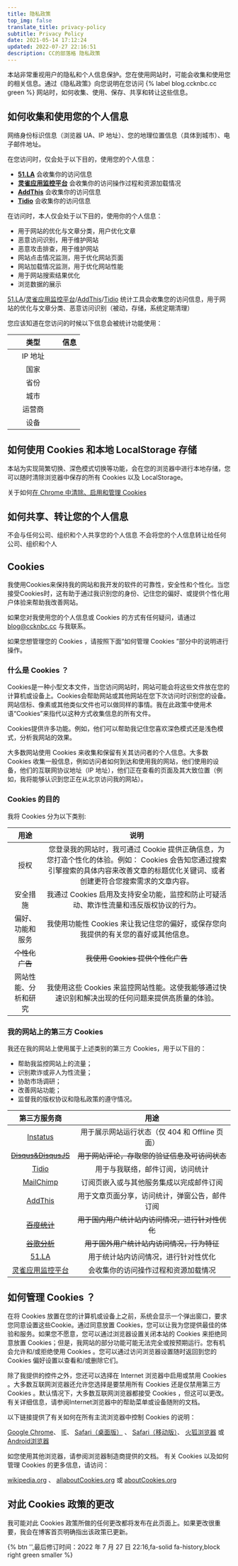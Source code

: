 ```yaml
---
title: 隐私政策
top_img: false
translate_title: privacy-policy
subtitle: Privacy Policy
date: 2021-05-14 17:12:24
updated: 2022-07-27 22:16:51
description: CC的部落格 隐私政策
---
```

本站非常重视用户的隐私和个人信息保护。您在使用网站时，可能会收集和使用您的相关信息。通过《隐私政策》向您说明在您访问 {% label blog.ccknbc.cc green %} 网站时，如何收集、使用、保存、共享和转让这些信息。

## 如何收集和使用您的个人信息

网络身份标识信息（浏览器 UA、IP 地址）、您的地理位置信息（具体到城市）、电子邮件地址。

在您访问时，仅会处于以下目的，使用您的个人信息：

- **[51.LA](https://www.51.la/about/privacy)** 会收集你的访问信息
- **[灵雀应用监控平台](https://perf.51.la)** 会收集你的访问操作过程和资源加载情况
- **[AddThis](https://www.addthis.com/privacy/privacy-policy)** 会收集你的访问信息
- **[Tidio](https://www.tidio.com/privacy-policy/)** 会收集你的访问信息

在访问时，本人仅会处于以下目的，使用你的个人信息：

- 用于网站的优化与文章分类，用户优化文章
- 恶意访问识别，用于维护网站
- 恶意攻击排查，用于维护网站
- 网站点击情况监测，用于优化网站页面
- 网站加载情况监测，用于优化网站性能
- 用于网站搜索结果优化
- 浏览数据的展示

[51.LA](https://www.51.la/about/privacy)/[灵雀应用监控平台](https://perf.51.la)/[AddThis](https://www.addthis.com/privacy/privacy-policy)/[Tidio](https://www.tidio.com/privacy-policy/) 统计工具会收集您的访问信息，用于网站的优化与文章分类、恶意访问识别（被动，存储，系统定期清理）

您应该知道在您访问的时候以下信息会被统计功能使用：


<script src="https://gcore.jsdelivr.net/gh/ccknbc-backup/cdn/js/privacy.js"></script>
| 类型<div style="width:100px"></div>          | 信息                                  |
|:-----------:|:-----------------------------------:|
| IP 地址       | <div id="userAgentIp"></div>                  |
| 国家        | <div id="userAgentCountry"></div>                  |
| 省份        | <div id="userAgentRegion"></div>                  |
| 城市        | <div id="userAgentCity"></div>                  |
| 运营商        | <div id="userAgentIsp"></div>                  |
| 设备        | <div id="userAgentDevice"></div>                  |
<script type="text/javascript">getIpInfo()</script>

## 如何使用 Cookies 和本地 LocalStorage 存储

本站为实现简繁切换、深色模式切换等功能，会在您的浏览器中进行本地存储，您可以随时清除浏览器中保存的所有 Cookies 以及 LocalStorage。

关于如何[在 Chrome 中清除、启用和管理 Cookies](https://support.google.com/chrome/answer/95647?co=GENIE.Platform=Desktop&hl=zh-Hans)

## 如何共享、转让您的个人信息

不会与任何公司、组织和个人共享您的个人信息
不会将您的个人信息转让给任何公司、组织和个人

## Cookies

我使用Cookies来保持我的网站和我开发的软件的可靠性，安全性和个性化。当您接受Cookies时，这有助于通过我识别您的身份、记住您的偏好、或提供个性化用户体验来帮助我改善网站。

如果您对我使用您的个人信息或 Cookies 的方式有任何疑问，请通过 blog@ccknbc.cc 与我联系。

如果您想管理您的 Cookies ，请按照下面“如何管理 Cookies ”部分中的说明进行操作。

### 什么是 Cookies ？

Cookies是一种小型文本文件，当您访问网站时，网站可能会将这些文件放在您的计算机或设备上。Cookies会帮助网站或其他网站在您下次访问时识别您的设备。网站信标、像素或其他类似文件也可以做同样的事情。我在此政策中使用术语“Cookies”来指代以这种方式收集信息的所有文件。

Cookies提供许多功能。例如，他们可以帮助我记住您喜欢深色模式还是浅色模式，分析我网站的效果。

大多数网站使用 Cookies 来收集和保留有关其访问者的个人信息。大多数 Cookies 收集一般信息，例如访问者如何到达和使用我的网站，他们使用的设备，他们的互联网协议地址（IP 地址），他们正在查看的页面及其大致位置（例如，我将能够认识到您正在从北京访问我的网站）。

### Cookies 的目的

我将 Cookies 分为以下类别:

|         用途         |                             说明                             |
| :------------------: | :----------------------------------------------------------: |
|         授权         | 您登录我的网站时，我可通过 Cookie 提供正确信息，为您打造个性化的体验。例如： Cookies 会告知您通过搜索引擎搜索的具体内容来改善文章的标题优化关键词、或者创建更符合您搜索需求的文章内容。 |
|       安全措施       | 我通过 Cookies 启用及支持安全功能，监控和防止可疑活动、欺诈性流量和违反版权协议的行为。 |
|   偏好、功能和服务   | 我使用功能性 Cookies 来让我记住您的偏好，或保存您向我提供的有关您的喜好或其他信息。 |
|    ~~个性化广告~~    |   ~~我使用 Cookies 提供个性化广告~~    |
| 网站性能、分析和研究 | 我使用这些 Cookies 来监控网站性能。这使我能够通过快速识别和解决出现的任何问题来提供高质量的体验。 |

### 我的网站上的第三方 Cookies

我还在我的网站上使用属于上述类别的第三方 Cookies，用于以下目的：

*   帮助我监控网站上的流量；
*   识别欺诈或非人为性流量；
*   协助市场调研；
*   改善网站功能；
*   监督我的版权协议和隐私政策的遵守情况。

|                         第三方服务商                         |                       用途                       |
| :----------------------------------------------------------: | :----------------------------------------------: |
|      [Instatus](https://instatus.com/policies/privacy)       |  用于展示网站运行状态（仅 404 和 Offline 页面）  |
| ~~[Disqus&DisqusJS](https://help.disqus.com/en/articles/1717103-disqus-privacy-policy)~~ |  ~~用于网站评论，存取您的验证信息及可访问状态~~  |
|        [Tidio](https://www.tidio.com/privacy-policy/)        |         用于与我联络，邮件订阅，访问统计         |
|      [MailChimp](https://mailchimp.com/legal/privacy/)       |     订阅页嵌入或与其他服务集成以完成邮件订阅     |
|  [AddThis](https://www.addthis.com/privacy/privacy-policy)   |  用于文章页面分享，访问统计，弹窗公告，邮件订阅  |
|          ~~[百度统计](https://tongji.baidu.com/)~~           | ~~用于国内用户统计站内访问情况，进行针对性优化~~ |
| ~~[谷歌分析](https://policies.google.com/privacy?hl=zh-CN)~~ |    ~~用于国外用户统计站内访问情况，行为特征~~    |
|           [51.LA](https://www.51.la/about/privacy)           |       用于统计站内访问情况，进行针对性优化       |
|            [灵雀应用监控平台](https://perf.51.la)            |       会收集你的访问操作过程和资源加载情况       |

如何管理 Cookies ？
--------------------------------------------

在将 Cookies 放置在您的计算机或设备上之前，系统会显示一个弹出窗口，要求您同意设置这些Cookie。通过同意放置 Cookies，您可以让我为您提供最佳的体验和服务。如果您不愿意，您可以通过浏览器设置关闭本站的  Cookies 来拒绝同意放置 Cookies；但是，我网站的部分功能可能无法完全或按预期运行。您有机会允许和/或拒绝使用 Cookies 。您可以通过访问浏览器设置随时返回到您的 Cookies 偏好设置以查看和/或删除它们。

除了我提供的控件之外，您还可以选择在 Internet 浏览器中启用或禁用 Cookies 。大多数互联网浏览器还允许您选择是要禁用所有 Cookies 还是仅禁用第三方 Cookies 。默认情况下，大多数互联网浏览器都接受 Cookies ，但这可以更改。有关详细信息，请参阅Internet浏览器中的帮助菜单或设备随附的文档。

以下链接提供了有关如何在所有主流浏览器中控制 Cookies 的说明：

[Google Chrome](https://support.google.com/chrome/answer/95647?hl=en)、  [IE](https://support.microsoft.com/en-us/help/260971/description-of-cookies)、  [Safari（桌面版）](https://support.apple.com/guide/safari/manage-cookies-and-website-data-sfri11471/mac) 、 [Safari（移动版）](https://support.apple.com/en-us/HT201265)、 [火狐浏览器](https://support.mozilla.org/en-US/kb/Cookies-information-websites-store-on-your-computer) 或 [Android浏览器](https://support.google.com/ics/nexus/bin/answer.py?hl=en&answer=2425067)

如您使用其他浏览器，请参阅浏览器制造商提供的文档。
有关 Cookies 以及如何管理 Cookies 的更多信息，请访问：

[wikipedia.org](https://zh.wikipedia.org/wiki/Cookie) 、 [allaboutCookies.org](https://www.allaboutcookies.org/) 或 [aboutCookies.org](https://www.aboutcookies.org/)

## 对此 Cookies 政策的更改

我可能对此 Cookies 政策所做的任何更改都将发布在此页面上。如果更改很重要，我会在博客首页明确指出该政策已更新。

{% btn '',最后修订时间：2022 年 7 月 27 日 22:16,fa-solid fa-history,block right green smaller %}
